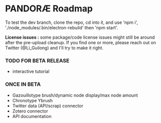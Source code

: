 # PANDORÆ Roadmap

To test the dev branch, clone the repo, cd into it, and use 'npm i', './node_modules/.bin/electron-rebuild' then 'npm start'.

**License issues :** some package/code license issues might still be around after the pre-upload cleanup. If you find one or more, please reach out on Twitter (@Li_Guilong) and I'll try to make it right.

### TODO FOR BETA RELEASE
- interactive tutorial

### ONCE IN BETA
- Gazouillotype brush/dynamic node display/max node amount
- Chronotype Ybrush
- Twitter data (API/scrap) connector
- Zotero connector 
- API documentation

